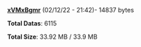 [**xVMxBgmr**](/data/xVMxBgmr.txt) (02/12/22 - 21:42)- 14837 bytes

**Total Datas**: 6115

**Total Size**: 33.92 MB / 33.9 MB